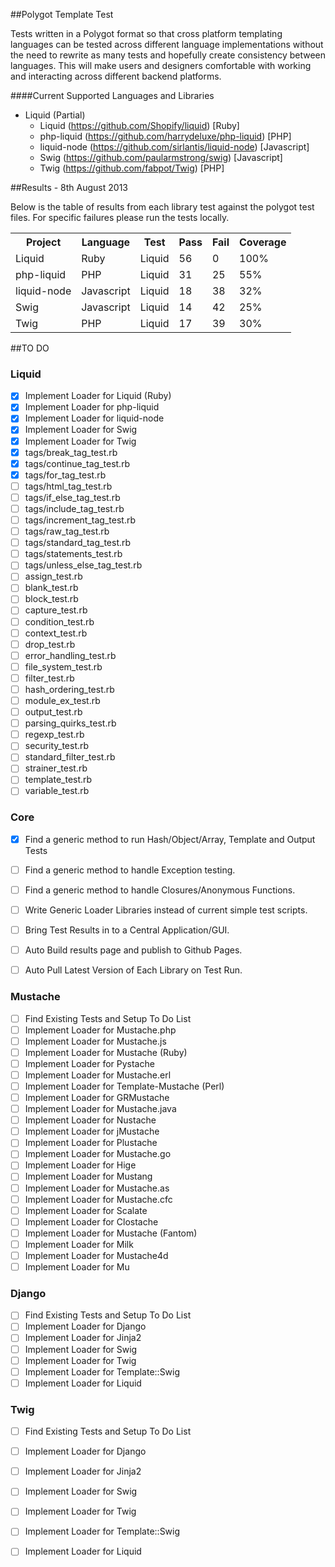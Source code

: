##Polygot Template Test

Tests written in a Polygot format so that cross platform templating languages can be tested across different language implementations without the need to rewrite as many tests and hopefully create consistency between languages. This will make users and designers comfortable with working and interacting across different backend platforms.

####Current Supported Languages and Libraries
- Liquid (Partial)
   - Liquid (https://github.com/Shopify/liquid) [Ruby]
   - php-liquid (https://github.com/harrydeluxe/php-liquid) [PHP]
   - liquid-node (https://github.com/sirlantis/liquid-node) [Javascript]
   - Swig (https://github.com/paularmstrong/swig) [Javascript]
   - Twig (https://github.com/fabpot/Twig) [PHP]
   
            


##Results - 8th August 2013

Below is the table of results from each library test against the polygot test files. For specific failures please run the tests locally.


<table>
  <tr>
    <th>Project</th>
    <th>Language</th>
    <th>Test</th>
    <th>Pass</th>
    <th>Fail</th>
    <th>Coverage</th>
  </tr>
  <tr>
    <td>Liquid</td>
    <td>Ruby</td>
    <td>Liquid</td>
    <td>56</td>
    <td>0</td>
    <td>100%</td>
  </tr>
  <tr>
    <td>php-liquid</td>
    <td>PHP</td>
    <td>Liquid</td>
    <td>31</td>
    <td>25</td>
    <td>55%</td>
  </tr>
  <tr>
    <td>liquid-node</td>
    <td>Javascript</td>
    <td>Liquid</td>
    <td>18</td>
    <td>38</td>
    <td>32%</td>
  </tr>
  <tr>
    <td>Swig</td>
    <td>Javascript</td>
    <td>Liquid</td>
    <td>14</td>
    <td>42</td>
    <td>25%</td>
  </tr>
  <tr>
    <td>Twig</td>
    <td>PHP</td>
    <td>Liquid</td>
    <td>17</td>
    <td>39</td>
    <td>30%</td>
  </tr>
</table>

##TO DO

### Liquid

- [X] Implement Loader for Liquid (Ruby)
- [X] Implement Loader for php-liquid
- [X] Implement Loader for liquid-node
- [X] Implement Loader for Swig
- [X] Implement Loader for Twig
- [X] tags/break_tag_test.rb
- [X] tags/continue_tag_test.rb
- [X] tags/for_tag_test.rb
- [ ] tags/html_tag_test.rb
- [ ] tags/if_else_tag_test.rb
- [ ] tags/include_tag_test.rb
- [ ] tags/increment_tag_test.rb
- [ ] tags/raw_tag_test.rb
- [ ] tags/standard_tag_test.rb
- [ ] tags/statements_test.rb
- [ ] tags/unless_else_tag_test.rb
- [ ] assign_test.rb
- [ ] blank_test.rb
- [ ] block_test.rb
- [ ] capture_test.rb
- [ ] condition_test.rb
- [ ] context_test.rb
- [ ] drop_test.rb
- [ ] error_handling_test.rb
- [ ] file_system_test.rb
- [ ] filter_test.rb
- [ ] hash_ordering_test.rb
- [ ] module_ex_test.rb
- [ ] output_test.rb
- [ ] parsing_quirks_test.rb
- [ ] regexp_test.rb
- [ ] security_test.rb
- [ ] standard_filter_test.rb
- [ ] strainer_test.rb
- [ ] template_test.rb
- [ ] variable_test.rb 

### Core

- [X] Find a generic method to run Hash/Object/Array, Template and Output Tests
- [ ] Find a generic method to handle Exception testing.
- [ ] Find a generic method to handle Closures/Anonymous Functions.
- [ ] Write Generic Loader Libraries instead of current simple test scripts.
- [ ] Bring Test Results in to a Central Application/GUI.
- [ ] Auto Build results page and publish to Github Pages.
- [ ] Auto Pull Latest Version of Each Library on Test Run.


### Mustache

- [ ] Find Existing Tests and Setup To Do List
- [ ] Implement Loader for Mustache.php
- [ ] Implement Loader for Mustache.js
- [ ] Implement Loader for Mustache (Ruby)
- [ ] Implement Loader for Pystache
- [ ] Implement Loader for Mustache.erl
- [ ] Implement Loader for Template-Mustache (Perl)
- [ ] Implement Loader for GRMustache
- [ ] Implement Loader for Mustache.java
- [ ] Implement Loader for Nustache
- [ ] Implement Loader for jMustache
- [ ] Implement Loader for Plustache
- [ ] Implement Loader for Mustache.go
- [ ] Implement Loader for Hige
- [ ] Implement Loader for Mustang
- [ ] Implement Loader for Mustache.as
- [ ] Implement Loader for Mustache.cfc
- [ ] Implement Loader for Scalate
- [ ] Implement Loader for Clostache
- [ ] Implement Loader for Mustache (Fantom)
- [ ] Implement Loader for Milk
- [ ] Implement Loader for Mustache4d
- [ ] Implement Loader for Mu

### Django

- [ ] Find Existing Tests and Setup To Do List
- [ ] Implement Loader for Django
- [ ] Implement Loader for Jinja2
- [ ] Implement Loader for Swig
- [ ] Implement Loader for Twig
- [ ] Implement Loader for Template::Swig
- [ ] Implement Loader for Liquid

### Twig

- [ ] Find Existing Tests and Setup To Do List
- [ ] Implement Loader for Django
- [ ] Implement Loader for Jinja2
- [ ] Implement Loader for Swig
- [ ] Implement Loader for Twig
- [ ] Implement Loader for Template::Swig
- [ ] Implement Loader for Liquid

